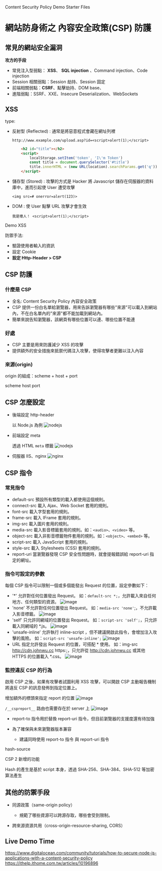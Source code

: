 Content Security Policy Demo Starter Files

# 網站防身術之 內容安全政策(CSP) 防護

## 常見的網站安全漏洞

**攻方的手段**
- 常見注入型弱點： **XSS**、 **SQL injection** 、Command injection、Code injection
- Session 相關弱點：Session 劫持、Session 固定
- 前端相關弱點：**CSRF**、點擊劫持、DOM base、
- 進階弱點：SSRF、XXE、Insecure Deserialization、WebSockets

## XSS

type:
- 反射型 (Reflected) : 通常是將惡意程式會藏在網址列裡

    `http://www.example.com/upload.asp?id=<script>alert(1);</script>`
    ```html
        <h2 id="title"></h2>
        <script>
            localStorage.setItem('token', 'I\'m Token')
            const title = document.querySelector('#title')
            title.innerHTML = (new URL(location).searchParams.get('q'))
        </script>
    ```

- 儲存型 (Stored) : 攻擊的方式是 Hacker 將 Javascript 儲存在伺服器的資料庫中，進而引起使 User 遭受攻擊

    `<img src=# onerror=alert(123)>`

- DOM : 使 User 點擊 URL 攻擊才會生效

    `我是壞人！ <script>alert(1);</script>`

Demo XSS

防禦手法:
- 驗證使用者輸入的資訊
- 設定 Cookie
- **設定 Http-Header > CSP**

## CSP 防護

### 什麼是 CSP

- 全名: Content Security Policy 內容安全政策
- CSP 提供一份白名單給瀏覽器，用來告訴瀏覽器有哪些"來源"可以載入到網站內，不在白名單內的"來源"都不能加載到網站內。
- 簡單來說告知瀏覽器，該網頁有哪些位置可以連、哪些位置不能連

### 好處

- CSP 主要是用來防護減少 XSS 的攻擊
- 提供額外的安全措施來抵禦代碼注入攻擊，使得攻擊者更難以注入內容
  
### 來源(origin)

origin 的組成：scheme + host + port 

scheme
host
port 

## CSP 怎麼設定

- 後端設定 http-header
  
  以 Node.js 為例
    ![nodejs](./assets/nodejs.png)
  
- 前端設定 meta

  透過 HTML `meta` 標籤
    ![nodejs](./assets/html.png)

- 伺服器 IIS、nginx
    ![nginx](./assets/nginx.png)
## CSP 指令

### 常見指令
- default-src 預設所有類型的載入都使用這個規則。
- connect-src 載入 Ajax、Web Socket 套用的規則。
- font-src 載入字型套用的規則。
- frame-src 載入 IFrame 套用的規則。
- img-src 載入圖片套用的規則。
- media-src 載入影音標籤套用的規則。如：`<audio>`、`<video>` 等。
- object-src 載入非影音標籤物件套用的規則。如：`<object>`、`<embed>` 等。
- script-src 載入 JavaScript 套用的規則。
- style-src 載入 Stylesheets (CSS) 套用的規則。
- report-uri 當瀏覽器發現 CSP 安全性問題時，就會提報錯誤給 report-uri 指定的網址。

### 指令可設定的參數
每個 CSP 指令可以限制一個或多個能發出 Request 的位置，設定參數如下：

- '*'
允許對任何位置發出 Request。
如：`default-src *;`，允許載入來自任何地方、任何類型的資源。
![image](assets/all.png)
- 'none'
不允許對任何位置發出 Request。
如：`media-src 'none'`;，不允許載入影音標籤。
![image](assets/none.png)
- 'self'
只允許同網域的位置發出 Request。
如：`script-src 'self';`，只允許載入同網域的 *.js。
![image](assets/self.png)
- 'unsafe-inline'
允許執行 inline-script ，但不建議開啟此指令，會增加注入攻擊的風險。
如：`script-src 'unsafe-inline';`
![image](assets/unsafe-inline.png)
- URL
指定允許發出 Request 的位置，可搭配 * 使用。
如：img-src http://cdn.johnwu.cc https:;，只允許從 http://cdn.johnwu.cc 或其他 HTTPS 的位置載入 *.css。
![image](assets/url.png)

### 監控違反 CSP 的行為 

啟用 CSP 之後，如果有攻擊者試圖利用 XSS 攻擊，可以開啟 CSP 主動報告機制將違反 CSP 的訊息發佈到指定位置上。

增加額外的標頭來指定 report 的位置
![image](assets/report.png)

`/__cspreport__` 路由也需要存在於 server 上
![image](assets/cspreport.png)


- report-to 指令用於替換 report-uri 指令，但目前瀏覽器的支援度還有待加強
  
- 為了確保與未來瀏覽器版本兼容
  - 建議同時使用 report-to 指令 與 report-uri 指令

hash-source​

CSP 2 新增的功能​

Hash 的產生是基於 script 本身，透過 SHA-256、SHA-384、SHA-512 等加密算法產生

## 其他的防禦手段

- 同源政策（same-origin policy）
  - 規範了哪些資源可以跨源存取，哪些會受到限制。

- 跨來源資源共用（cross-origin-resource-sharing, CORS）
## Live Demo Time

https://www.digitalocean.com/community/tutorials/how-to-secure-node-js-applications-with-a-content-security-policy
https://ithelp.ithome.com.tw/articles/10196896


